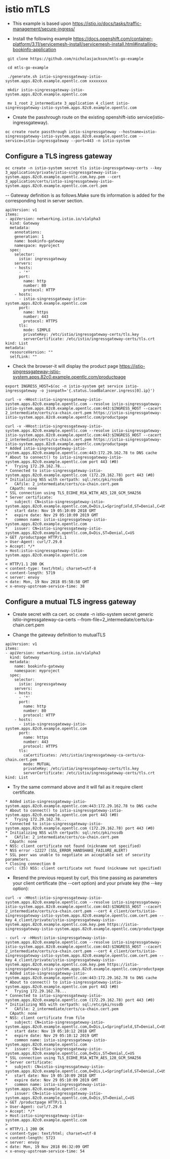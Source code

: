 # istio mTLS
- This example is based upon https://istio.io/docs/tasks/traffic-management/secure-ingress/

- Install the following example
https://docs.openshift.com/container-platform/3.11/servicemesh-install/servicemesh-install.html#installing-bookinfo-application

```
 git clone https://github.com/nicholasjackson/mtls-go-example

 cd mtls-go-example

 ./generate.sh istio-singressgateway-istio-system.apps.82c0.example.opentlc.com xxxxxxxx

 mkdir istio-singressgateway-istio-system.apps.82c0.example.opentlc.com

 mv 1_root 2_intermediate 3_application 4_client istio-singressgateway-istio-system.apps.82c0.example.opentlc.com
```
- Create the passhrough route on the existing openshift-istio service(istio-ingressgateway).
```
oc create route passthrough istio-singressgateway --hostname=istio-singressgateway-istio-system.apps.82c0.example.opentlc.com --service=istio-ingressgateway --port=443 -n istio-system
```
## Configure a TLS ingress gateway

```
oc create -n istio-system secret tls istio-ingressgateway-certs --key 3_application/private/istio-singressgateway-istio-system.apps.82c0.example.opentlc.com.key.pem --cert 3_application/certs/istio-singressgateway-istio-system.apps.82c0.example.opentlc.com.cert.pem
```
-- Gateway definition is as follows.Make sure tls information is added for the corresponding host in server section.
```
apiVersion: v1
items:
- apiVersion: networking.istio.io/v1alpha3
  kind: Gateway
  metadata:
    annotations:
    generation: 1
    name: bookinfo-gateway
    namespace: myproject
  spec:
    selector:
      istio: ingressgateway
    servers:
    - hosts:
      - '*'
      port:
        name: http
        number: 80
        protocol: HTTP
    - hosts:
      - istio-singressgateway-istio-system.apps.82c0.example.opentlc.com
      port:
        name: https
        number: 443
        protocol: HTTPS
      tls:
        mode: SIMPLE
        privateKey: /etc/istio/ingressgateway-certs/tls.key
        serverCertificate: /etc/istio/ingressgateway-certs/tls.crt
kind: List
metadata:
  resourceVersion: ""
  selfLink: ""
```

- Check the browser-it will display the product page
   https://istio-singressgateway-istio-system.apps.82c0.example.opentlc.com/productpage

``` 
export INGRESS_HOST=$(oc -n istio-system get service istio-ingressgateway -o jsonpath='{.status.loadBalancer.ingress[0].ip}')
```
```
curl -v -HHost:istio-singressgateway-istio-system.apps.82c0.example.opentlc.com --resolve istio-singressgateway-istio-system.apps.82c0.example.opentlc.com:443:$INGRESS_HOST --cacert 2_intermediate/certs/ca-chain.cert.pem https://istio-singressgateway-istio-system.apps.82c0.example.opentlc.com/productpage
```
``` 
curl -v -HHost:istio-singressgateway-istio-system.apps.82c0.example.opentlc.com --resolve istio-singressgateway-istio-system.apps.82c0.example.opentlc.com:443:$INGRESS_HOST --cacert 2_intermediate/certs/ca-chain.cert.pem https://istio-singressgateway-istio-system.apps.82c0.example.opentlc.com/productpage
* Added istio-singressgateway-istio-system.apps.82c0.example.opentlc.com:443:172.29.162.78 to DNS cache
* About to connect() to istio-singressgateway-istio-system.apps.82c0.example.opentlc.com port 443 (#0)
*   Trying 172.29.162.78...
* Connected to istio-singressgateway-istio-system.apps.82c0.example.opentlc.com (172.29.162.78) port 443 (#0)
* Initializing NSS with certpath: sql:/etc/pki/nssdb
*   CAfile: 2_intermediate/certs/ca-chain.cert.pem
  CApath: none
* SSL connection using TLS_ECDHE_RSA_WITH_AES_128_GCM_SHA256
* Server certificate:
* 	subject: CN=istio-singressgateway-istio-system.apps.82c0.example.opentlc.com,O=Dis,L=Springfield,ST=Denial,C=US
* 	start date: Nov 19 05:10:09 2018 GMT
* 	expire date: Nov 29 05:10:09 2019 GMT
* 	common name: istio-singressgateway-istio-system.apps.82c0.example.opentlc.com
* 	issuer: CN=istio-singressgateway-istio-system.apps.82c0.example.opentlc.com,O=Dis,ST=Denial,C=US
> GET /productpage HTTP/1.1
> User-Agent: curl/7.29.0
> Accept: */*
> Host:istio-singressgateway-istio-system.apps.82c0.example.opentlc.com
>
< HTTP/1.1 200 OK
< content-type: text/html; charset=utf-8
< content-length: 5719
< server: envoy
< date: Mon, 19 Nov 2018 05:58:58 GMT
< x-envoy-upstream-service-time: 38
```
## Configure a mutual TLS ingress gateway
- Create secret with ca cert.
oc create -n istio-system secret generic istio-ingressgateway-ca-certs --from-file=2_intermediate/certs/ca-chain.cert.pem


- Change the gateway definition to mutualTLS
```
apiVersion: v1
items:
- apiVersion: networking.istio.io/v1alpha3
  kind: Gateway
  metadata:
    name: bookinfo-gateway
    namespace: myproject
  spec:
    selector:
      istio: ingressgateway
    servers:
    - hosts:
      - '*'
      port:
        name: http
        number: 80
        protocol: HTTP
    - hosts:
      - istio-singressgateway-istio-system.apps.82c0.example.opentlc.com
      port:
        name: https
        number: 443
        protocol: HTTPS
      tls:
        caCertificates: /etc/istio/ingressgateway-ca-certs/ca-chain.cert.pem
        mode: MUTUAL
        privateKey: /etc/istio/ingressgateway-certs/tls.key
        serverCertificate: /etc/istio/ingressgateway-certs/tls.crt
kind: List
```

- Try the same command above and it will fail as it require client certificate.

``` curl -v -HHost:istio-singressgateway-istio-system.apps.82c0.example.opentlc.com --resolve istio-singressgateway-istio-system.apps.82c0.example.opentlc.com:443:$INGRESS_HOST --cacert 2_intermediate/certs/ca-chain.cert.pem https://istio-singressgateway-istio-system.apps.82c0.example.opentlc.com/productpage
* Added istio-singressgateway-istio-system.apps.82c0.example.opentlc.com:443:172.29.162.78 to DNS cache
* About to connect() to istio-singressgateway-istio-system.apps.82c0.example.opentlc.com port 443 (#0)
*   Trying 172.29.162.78...
* Connected to istio-singressgateway-istio-system.apps.82c0.example.opentlc.com (172.29.162.78) port 443 (#0)
* Initializing NSS with certpath: sql:/etc/pki/nssdb
*   CAfile: 2_intermediate/certs/ca-chain.cert.pem
  CApath: none
* NSS: client certificate not found (nickname not specified)
* NSS error -12227 (SSL_ERROR_HANDSHAKE_FAILURE_ALERT)
* SSL peer was unable to negotiate an acceptable set of security parameters.
* Closing connection 0
curl: (35) NSS: client certificate not found (nickname not specified)
```

- Resend the previous request by curl, this time passing as parameters your client certificate (the --cert option) and your private key (the --key option):
```
curl -v -HHost:istio-singressgateway-istio-system.apps.82c0.example.opentlc.com --resolve istio-singressgateway-istio-system.apps.82c0.example.opentlc.com:443:$INGRESS_HOST --cacert 2_intermediate/certs/ca-chain.cert.pem --cert 4_client/certs/istio-singressgateway-istio-system.apps.82c0.example.opentlc.com.cert.pem --key 4_client/private/istio-singressgateway-istio-system.apps.82c0.example.opentlc.com.key.pem https://istio-singressgateway-istio-system.apps.82c0.example.opentlc.com/productpage

- curl -v -HHost:istio-singressgateway-istio-system.apps.82c0.example.opentlc.com --resolve istio-singressgateway-istio-system.apps.82c0.example.opentlc.com:443:$INGRESS_HOST --cacert 2_intermediate/certs/ca-chain.cert.pem --cert 4_client/certs/istio-singressgateway-istio-system.apps.82c0.example.opentlc.com.cert.pem --key 4_client/private/istio-singressgateway-istio-system.apps.82c0.example.opentlc.com.key.pem https://istio-singressgateway-istio-system.apps.82c0.example.opentlc.com/productpage
* Added istio-singressgateway-istio-system.apps.82c0.example.opentlc.com:443:172.29.162.78 to DNS cache
* About to connect() to istio-singressgateway-istio-system.apps.82c0.example.opentlc.com port 443 (#0)
*   Trying 172.29.162.78...
* Connected to istio-singressgateway-istio-system.apps.82c0.example.opentlc.com (172.29.162.78) port 443 (#0)
* Initializing NSS with certpath: sql:/etc/pki/nssdb
*   CAfile: 2_intermediate/certs/ca-chain.cert.pem
  CApath: none
* NSS: client certificate from file
* 	subject: CN=istio-singressgateway-istio-system.apps.82c0.example.opentlc.com,O=Dis,L=Springfield,ST=Denial,C=US
* 	start date: Nov 19 05:10:12 2018 GMT
* 	expire date: Nov 29 05:10:12 2019 GMT
* 	common name: istio-singressgateway-istio-system.apps.82c0.example.opentlc.com
* 	issuer: CN=istio-singressgateway-istio-system.apps.82c0.example.opentlc.com,O=Dis,ST=Denial,C=US
* SSL connection using TLS_ECDHE_RSA_WITH_AES_128_GCM_SHA256
* Server certificate:
* 	subject: CN=istio-singressgateway-istio-system.apps.82c0.example.opentlc.com,O=Dis,L=Springfield,ST=Denial,C=US
* 	start date: Nov 19 05:10:09 2018 GMT
* 	expire date: Nov 29 05:10:09 2019 GMT
* 	common name: istio-singressgateway-istio-system.apps.82c0.example.opentlc.com
* 	issuer: CN=istio-singressgateway-istio-system.apps.82c0.example.opentlc.com,O=Dis,ST=Denial,C=US
> GET /productpage HTTP/1.1
> User-Agent: curl/7.29.0
> Accept: */*
> Host:istio-singressgateway-istio-system.apps.82c0.example.opentlc.com
>
< HTTP/1.1 200 OK
< content-type: text/html; charset=utf-8
< content-length: 5723
< server: envoy
< date: Mon, 19 Nov 2018 06:32:09 GMT
< x-envoy-upstream-service-time: 54
```

